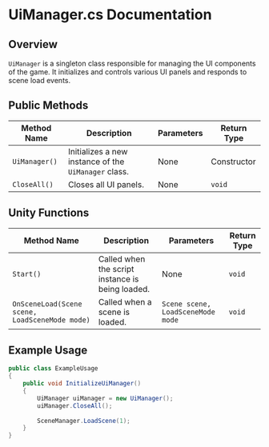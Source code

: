 
# UiManager.cs Documentation

## Overview
`UiManager` is a singleton class responsible for managing the UI components of the game. It initializes and controls various UI panels and responds to scene load events.

## Public Methods

| Method Name | Description | Parameters | Return Type |
|-------------|-------------|------------|-------------|
| `UiManager()` | Initializes a new instance of the `UiManager` class. | None | Constructor |
| `CloseAll()` | Closes all UI panels. | None | `void` |

## Unity Functions

| Method Name | Description | Parameters | Return Type |
|-------------|-------------|-------------|-------------|
| `Start()` | Called when the script instance is being loaded. | None | `void` |
| `OnSceneLoad(Scene scene, LoadSceneMode mode)` | Called when a scene is loaded. | `Scene scene, LoadSceneMode mode` | `void` |

## Example Usage

```csharp
public class ExampleUsage
{
    public void InitializeUiManager()
    {
        UiManager uiManager = new UiManager();
        uiManager.CloseAll();
        
        SceneManager.LoadScene(1);
    }
}
```
